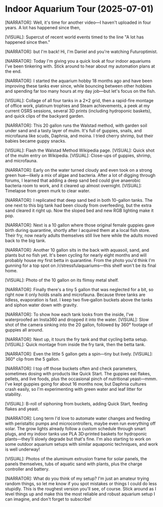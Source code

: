 # Indoor Aquarium Tour (2025-07-01)

[NARRATOR]: Well, it's time for another video—I haven't uploaded in four years. A lot has happened since then,

[VISUAL]: Supercut of recent world events timed to the line "A lot has happened since then."

[NARRATOR]: but I'm back! Hi, I'm Daniel and you're watching Futuroptimist.

[NARRATOR]: Today I'm giving you a quick look at four indoor aquariums I've been tinkering with. Stick around to hear about my automation plans at the end.

[NARRATOR]: I started the aquarium hobby 18 months ago and have been improving these tanks ever since, while bouncing between other hobbies and spending far too many hours at my day job—but let's focus on the fish.

[VISUAL]: Collage of all four tanks in a 2×2 grid, then a rapid-fire montage of office work, platinum trophies and Steam achievements, a peek at my current OSRS sessions, several 3D prints (including hydroponic baskets), and quick clips of the backyard garden.

[NARRATOR]: This 20 gallon runs the Walstad method, with garden soil under sand and a tasty layer of mulm. It's full of guppies, snails, and microfauna like scuds, Daphnia, and moina. I tried cherry shrimp, but their babies became guppy snacks.

[VISUAL]: Flash the Walstad Method Wikipedia page.
[VISUAL]: Quick shot of the mulm entry on Wikipedia.
[VISUAL]: Close-ups of guppies, shrimp, and microfauna.

[NARRATOR]: Early on the water turned cloudy and even took on a strong green hue—likely a mix of algae and bacteria. After a lot of digging through forums, I learned that adding a deep sand bed could give anaerobic bacteria room to work, and it cleared up almost overnight.
[VISUAL]: Timelapse from green murk to clear water.

[NARRATOR]: I replicated that deep sand bed in both 10-gallon tanks. The one next to this big tank had been cloudy from overfeeding, but the extra sand cleared it right up. Now the sloped bed and new RGB lighting make it pop.

[NARRATOR]: Next is a 10 gallon where those original female guppies gave birth during quarantine, shortly after I acquired them at a local fish store. Their fry, now nearly adults themselves still live here while the adults moved back to the big tank.

[NARRATOR]: Another 10 gallon sits in the back with aquasoil, sand, and plants but no fish yet. It's been cycling for nearly eight months and will probably house my first betta in quarantine. From the photo you'd think I'm gunning for a top spot on /r/stressfulaquariums—this shelf won't be its final home.

[VISUAL]: Photo of the 10 gallon on its flimsy metal shelf.

[NARRATOR]: Finally there's a tiny 5 gallon that was neglected for a bit, so right now it only holds snails and microfauna. Because three tanks are lidless, evaporation is fast. I keep two five‑gallon buckets above the tanks and siphon water down with gravity.

[NARRATOR]: To show how each tank looks from the inside, I've waterproofed an Insta360 and dropped it into the water.
[VISUAL]: Slow shot of the camera sinking into the 20 gallon, followed by 360° footage of guppies all around.

[NARRATOR]: Next up, it tours the fry tank and that cycling betta setup.
[VISUAL]: Quick montage from inside the fry tank, then the betta tank.

[NARRATOR]: Even the little 5 gallon gets a spin—tiny but lively.
[VISUAL]: 360° clip from the 5 gallon.

[NARRATOR]: I top off those buckets often and check parameters, sometimes dosing with products like Quick Start. The guppies eat flakes, pellets, and live foods, plus the occasional pinch of nutritional yeast—mmm. I've kept guppies going for about 16 months now, but Daphnia cultures crash easily, so I'm experimenting with green water and leaf litter for stability.

[VISUAL]: B-roll of siphoning from buckets, adding Quick Start, feeding flakes and yeast.

[NARRATOR]: Long term I'd love to automate water changes and feeding with peristaltic pumps and microcontrollers, maybe even run everything off solar. The grow lights already follow a custom schedule through smart plugs, and my indoor tanks use PLA 3D‑printed baskets for hydroponic plants—they'll slowly degrade but that's fine. I'm also starting to work on some outdoor aquarium setups with similar aquaponic techniques, and work is well underway!

[VISUAL]: Photos of the aluminum extrusion frame for solar panels, the panels themselves, tubs of aquatic sand with plants, plus the charge controller and battery.

[NARRATOR]: What do you think of my setup? I'm just an amateur trying random things, so let me know if you spot mistakes or things I could do less stupidly. This is the roughest version you'll see, of course. Stick around as I level things up and make this the most reliable and robust aquarium setup I can imagine, and don't forget to subscribe!
